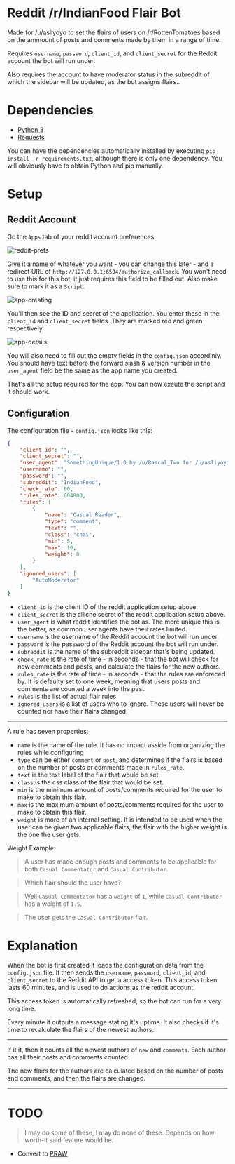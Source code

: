 # Reddit /r/IndianFood Flair Bot

Made for /u/asliyoyo to set the flairs of users on /r/RottenTomatoes based on the ammount of posts and comments made by them in a range of time.

Requires `username`, `password`, `client_id`, and `client_secret` for the Reddit account the bot will run under.

Also requires the account to have moderator status in the subreddit of which the sidebar will be updated, as the bot assigns flairs..

# Dependencies

- [Python 3](https://www.python.org/download/releases/3.0/)
- [Requests](http://docs.python-requests.org/en/master/)

You can have the dependencies automatically installed by executing `pip install -r requirements.txt`, although there is only one dependency. You will obviously have to obtain Python and pip manually.

# Setup

## Reddit Account

Go the `Apps` tab of your reddit account preferences.

![reddit-prefs](https://i.imgur.com/fA33kDv.png)

Give it a name of whatever you want - you can change this later - and a redirect URL of `http://127.0.0.1:6504/authorize_callback`. You won't need to use this for this bot, it just requires this field to be filled out. Also make sure to mark it as a `Script`.

![app-creating](https://i.imgur.com/s44fMdw.png)

You'll then see the ID and secret of the application. You enter these in the `client_id` and `client_secret` fields. They are marked red and green respectively.

![app-details](https://i.imgur.com/hydS5CT.png)

You will also need to fill out the empty fields in the `config.json` accordinly. You should have text before the forward slash & version number in the `user_agent` field be the same as the app name you created.

That's all the setup required for the app. You can now exeute the script and it should work.

## Configuration

The configuration file - `config.json` looks like this:

```json
{
    "client_id": "",
    "client_secret": "",
    "user_agent": "SomethingUnique/1.0 by /u/Rascal_Two for /u/asliyoyo running under /u/{BOT_NAME} at /r/IndianFood",
    "username": "",
    "password": "",
    "subreddit": "IndianFood",
    "check_rate": 60,
    "rules_rate": 604800,
    "rules": [
        {
            "name": "Casual Reader",
            "type": "comment",
            "text": "",
            "class": "chai",
            "min": 5,
            "max": 10,
            "weight": 0
        }
    ],
    "ignored_users": [
        "AutoModerator"
    ]
}
```

- `client_id` is the client ID of the reddit application setup above.
- `client_secret` is the cllicne secret of the reddit application setup above.
- `user_agent` is what reddit identifies the bot as. The more unique this is the better, as common user agents have their rates limited.
- `username` is the username of the Reddit account the bot will run under.
- `password` is the password of the Reddit account the bot will run under.
- `subreddit` is the name of the subreddit sidebar that's being updated.
- `check_rate` is the rate of time - in seconds - that the bot will check for new comments and posts, and calculate the flairs for the new authors.
- `rules_rate` is the rate of time - in seconds - that the rules are enforeced by. It is defaulty set to one week, meaning that users posts and comments are counted a week into the past.
- `rules` is the list of actual flair rules.
- `ignored_users` is a list of users who to ignore. These users will never be counted nor have their flairs changed.
*****

A rule has seven properties:

- `name` is the name of the rule. It has no impact asside from organizing the rules while configuring
- `type` can be either `comment` or `post`, and determines if the flairs is based on the number of posts or comments made in `rules_rate`.
- `text` is the text label of the flair that would be set.
- `class` is the css class of the flair that would be set.
- `min` is the minimum amount of posts/comments required for the user to make to obtain this flair.
- `max` is the maximum amount of posts/comments required for the user to make to obtain this flair.
- `weight` is more of an internal setting. It is intended to be used when the user can be given two applicable flairs, the flair with the higher weight is the one the user gets.

Weight Example:

> A user has made enough posts and comments to be applicable for both `Casual Commentator` and `Casual Contributor`.

> Which flair should the user have?

> Well `Casual Commentator` has a `weight` of `1`, while `Casual Contributor` has a weight of `1.5`.

> The user gets the `Casual Contributor` flair.

# Explanation

When the bot is first created it loads the configuration data from the `config.json` file. It then sends the `username`, `password`, `client_id`, and `client_secret` to the Reddit API to get a access token. This access token lasts 60 minutes, and is used to do actions as the reddit account.

This access token is automatically refreshed, so the bot can run for a very long time.

Every minute it outputs a message stating it's uptime. It also checks if it's time to recalculate the flairs of the newest authors.

*****

If it it, then it counts all the newest authors of `new` and `comments`. Each author has all their posts and comments counted.

The new flairs for the authors are calculated based on the number of posts and comments, and then the flairs are changed.

*****

# TODO

> I may do some of these, I may do none of these. Depends on how worth-it said feature would be.

- Convert to [PRAW](https://praw.readthedocs.io/en/stable/)
